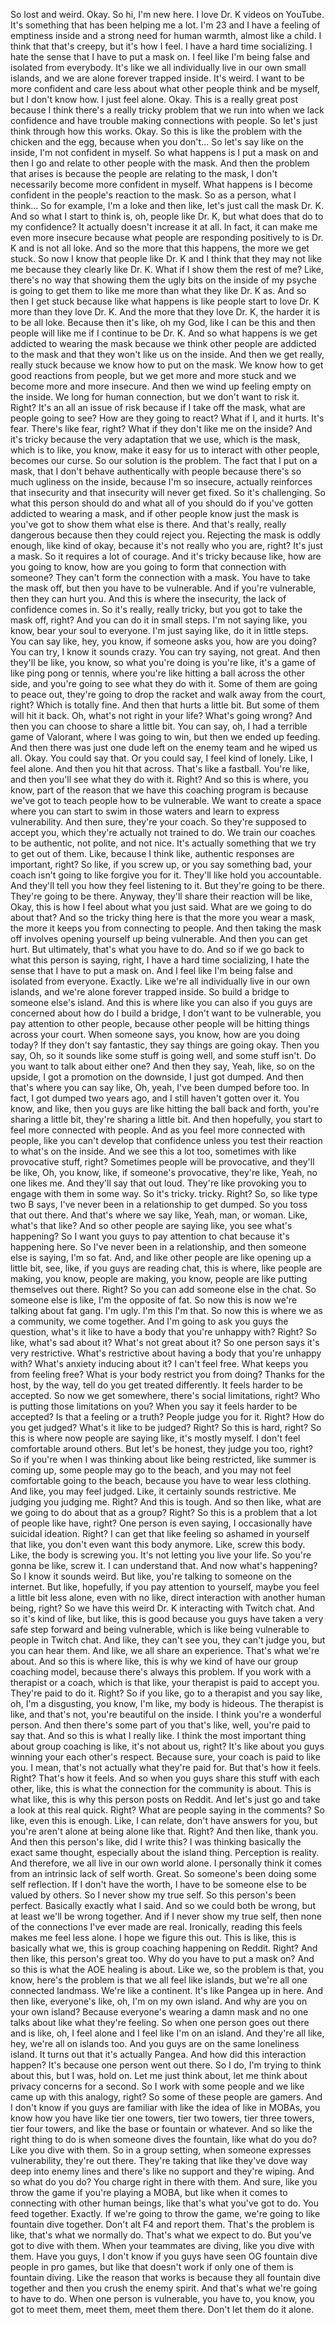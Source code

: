 So lost and weird. Okay. So hi, I'm new here. I love Dr. K videos on YouTube. It's something that has been helping me a lot. I'm 23 and I have a feeling of emptiness inside and a strong need for human warmth, almost like a child. I think that that's creepy, but it's how I feel. I have a hard time socializing. I hate the sense that I have to put a mask on. I feel like I'm being false and isolated from everybody. It's like we all individually live in our own small islands, and we are alone forever trapped inside. It's weird. I want to be more confident and care less about what other people think and be myself, but I don't know how. I just feel alone. Okay. This is a really great post because I think there's a really tricky problem that we run into when we lack confidence and have trouble making connections with people. So let's just think through how this works. Okay. So this is like the problem with the chicken and the egg, because when you don't... So let's say like on the inside, I'm not confident in myself. So what happens is I put a mask on and then I go and relate to other people with the mask. And then the problem that arises is because the people are relating to the mask, I don't necessarily become more confident in myself. What happens is I become confident in the people's reaction to the mask. So as a person, what I think... So for example, I'm a loke and then like, let's just call the mask Dr. K. And so what I start to think is, oh, people like Dr. K, but what does that do to my confidence? It actually doesn't increase it at all. In fact, it can make me even more insecure because what people are responding positively to is Dr. K and is not all loke. And so the more that this happens, the more we get stuck. So now I know that people like Dr. K and I think that they may not like me because they clearly like Dr. K. What if I show them the rest of me? Like, there's no way that showing them the ugly bits on the inside of my psyche is going to get them to like me more than what they like Dr. K as. And so then I get stuck because like what happens is like people start to love Dr. K more than they love Dr. K. And the more that they love Dr. K, the harder it is to be all loke. Because then it's like, oh my God, like I can be this and then people will like me if I continue to be Dr. K. And so what happens is we get addicted to wearing the mask because we think other people are addicted to the mask and that they won't like us on the inside. And then we get really, really stuck because we know how to put on the mask. We know how to get good reactions from people, but we get more and more stuck and we become more and more insecure. And then we wind up feeling empty on the inside. We long for human connection, but we don't want to risk it. Right? It's an all an issue of risk because if I take off the mask, what are people going to see? How are they going to react? What if I, and it hurts. It's fear. There's like fear, right? What if they don't like me on the inside? And it's tricky because the very adaptation that we use, which is the mask, which is to like, you know, make it easy for us to interact with other people, becomes our curse. So our solution is the problem. The fact that I put on a mask, that I don't behave authentically with people because there's so much ugliness on the inside, because I'm so insecure, actually reinforces that insecurity and that insecurity will never get fixed. So it's challenging. So what this person should do and what all of you should do if you've gotten addicted to wearing a mask, and if other people know just the mask is you've got to show them what else is there. And that's really, really dangerous because then they could reject you. Rejecting the mask is oddly enough, like kind of okay, because it's not really who you are, right? It's just a mask. So it requires a lot of courage. And it's tricky because like, how are you going to know, how are you going to form that connection with someone? They can't form the connection with a mask. You have to take the mask off, but then you have to be vulnerable. And if you're vulnerable, then they can hurt you. And this is where the insecurity, the lack of confidence comes in. So it's really, really tricky, but you got to take the mask off, right? And you can do it in small steps. I'm not saying like, you know, bear your soul to everyone. I'm just saying like, do it in little steps. You can say like, hey, you know, if someone asks you, how are you doing? You can try, I know it sounds crazy. You can try saying, not great. And then they'll be like, you know, so what you're doing is you're like, it's a game of like ping pong or tennis, where you're like hitting a ball across the other side, and you're going to see what they do with it. Some of them are going to peace out, they're going to drop the racket and walk away from the court, right? Which is totally fine. And then that hurts a little bit. But some of them will hit it back. Oh, what's not right in your life? What's going wrong? And then you can choose to share a little bit. You can say, oh, I had a terrible game of Valorant, where I was going to win, but then we ended up feeding. And then there was just one dude left on the enemy team and he wiped us all. Okay. You could say that. Or you could say, I feel kind of lonely. Like, I feel alone. And then you hit that across. That's like a fastball. You're like, and then you'll see what they do with it. Right? And so this is where, you know, part of the reason that we have this coaching program is because we've got to teach people how to be vulnerable. We want to create a space where you can start to swim in those waters and learn to express vulnerability. And then sure, they're your coach. So they're supposed to accept you, which they're actually not trained to do. We train our coaches to be authentic, not polite, and not nice. It's actually something that we try to get out of them. Like, because I think like, authentic responses are important, right? So like, if you screw up, or you say something bad, your coach isn't going to like forgive you for it. They'll like hold you accountable. And they'll tell you how they feel listening to it. But they're going to be there. They're going to be there. Anyway, they'll share their reaction will be like, Okay, this is how I feel about what you just said. What are we going to do about that? And so the tricky thing here is that the more you wear a mask, the more it keeps you from connecting to people. And then taking the mask off involves opening yourself up being vulnerable. And then you can get hurt. But ultimately, that's what you have to do. And so if we go back to what this person is saying, right, I have a hard time socializing, I hate the sense that I have to put a mask on. And I feel like I'm being false and isolated from everyone. Exactly. Like we're all individually live in our own islands, and we're alone forever trapped inside. So build a bridge to someone else's island. And this is where like you can also if you guys are concerned about how do I build a bridge, I don't want to be vulnerable, you pay attention to other people, because other people will be hitting things across your court. When someone says, you know, how are you doing today? If they don't say fantastic, they say things are going okay. Then you say, Oh, so it sounds like some stuff is going well, and some stuff isn't. Do you want to talk about either one? And then they say, Yeah, like, so on the upside, I got a promotion on the downside, I just got dumped. And then that's where you can say like, Oh, yeah, I've been dumped before too. In fact, I got dumped two years ago, and I still haven't gotten over it. You know, and like, then you guys are like hitting the ball back and forth, you're sharing a little bit, they're sharing a little bit. And then hopefully, you start to feel more connected with people. And as you feel more connected with people, like you can't develop that confidence unless you test their reaction to what's on the inside. And we see this a lot too, sometimes with like provocative stuff, right? Sometimes people will be provocative, and they'll be like, Oh, you know, like, if someone's provocative, they're like, Yeah, no one likes me. And they'll say that out loud. They're like provoking you to engage with them in some way. So it's tricky. tricky. Right? So, so like type two B says, I've never been in a relationship to get dumped. So you toss that out there. And that's where we say like, Yeah, man, or woman. Like, what's that like? And so other people are saying like, you see what's happening? So I want you guys to pay attention to chat because it's happening here. So I've never been in a relationship, and then someone else is saying, I'm so fat. And, and like other people are like opening up a little bit, see, like, if you guys are reading chat, this is where, like people are making, you know, people are making, you know, people are like putting themselves out there. Right? So you can add someone else in the chat. So someone else is like, I'm the opposite of fat. So now this is now we're talking about fat gang. I'm ugly. I'm this I'm that. So now this is where we as a community, we come together. And I'm going to ask you guys the question, what's it like to have a body that you're unhappy with? Right? So like, what's sad about it? What's not great about it? So one person says it's very restrictive. What's restrictive about having a body that you're unhappy with? What's anxiety inducing about it? I can't feel free. What keeps you from feeling free? What is your body restrict you from doing? Thanks for the host, by the way, tell do you get treated differently. It feels harder to be accepted. So now we get somewhere, there's social limitations, right? Who is putting those limitations on you? When you say it feels harder to be accepted? Is that a feeling or a truth? People judge you for it. Right? How do you get judged? What's it like to be judged? Right? So this is hard, right? So this is where now people are saying like, it's mostly myself. I don't feel comfortable around others. But let's be honest, they judge you too, right? So if you're when I was thinking about like being restricted, like summer is coming up, some people may go to the beach, and you may not feel comfortable going to the beach, because you have to wear less clothing. And like, you may feel judged. Like, it certainly sounds restrictive. Me judging you judging me. Right? And this is tough. And so then like, what are we going to do about that as a group? Right? So this is a problem that a lot of people like have, right? One person is even saying, I occasionally have suicidal ideation. Right? I can get that like feeling so ashamed in yourself that like, you don't even want this body anymore. Like, screw this body. Like, the body is screwing you. It's not letting you live your life. So you're gonna be like, screw it. I can understand that. And now what's happening? So I know it sounds weird. But like, you're talking to someone on the internet. But like, hopefully, if you pay attention to yourself, maybe you feel a little bit less alone, even with no like, direct interaction with another human being, right? So we have this weird Dr. K interacting with Twitch chat. And so it's kind of like, but like, this is good because you guys have taken a very safe step forward and being vulnerable, which is like being vulnerable to people in Twitch chat. And like, they can't see you, they can't judge you, but you can hear them. And like, we all share an experience. That's what we're about. And so this is where like, this is why we kind of have our group coaching model, because there's always this problem. If you work with a therapist or a coach, which is that like, your therapist is paid to accept you. They're paid to do it. Right? So if you like, go to a therapist and you say like, oh, I'm a disgusting, you know, I'm like, my body is hideous. The therapist is like, and that's not, you're beautiful on the inside. I think you're a wonderful person. And then there's some part of you that's like, well, you're paid to say that. And so this is what I really like. I think the most important thing about group coaching is like, it's not about us, right? It's like about you guys winning your each other's respect. Because sure, your coach is paid to like you. I mean, that's not actually what they're paid for. But that's how it feels. Right? That's how it feels. And so when you guys share this stuff with each other, like, this is what the connection for the community is about. This is what like, this is why this person posts on Reddit. And let's just go and take a look at this real quick. Right? What are people saying in the comments? So like, even this is enough. Like, I can relate, don't have answers for you, but you're aren't alone at being alone like that. Right? And then like, thank you. And then this person's like, did I write this? I was thinking basically the exact same thought, especially about the island thing. Perception is reality. And therefore, we all live in our own world alone. I personally think it comes from an intrinsic lack of self worth. Great. So someone's been doing some self reflection. If I don't have the worth, I have to be someone else to be valued by others. So I never show my true self. So this person's been perfect. Basically exactly what I said. And so we could both be wrong, but at least we'll be wrong together. And if I never show my true self, then none of the connections I've ever made are real. Ironically, reading this feels makes me feel less alone. I hope we figure this out. This is like, this is basically what we, this is group coaching happening on Reddit. Right? And then like, this person's great too. Why do you have to put a mask on? And so this is what the AOE healing is about. Like we, so the problem is that, you know, here's the problem is that we all feel like islands, but we're all one connected landmass. We're like a continent. It's like Pangea up in here. And then like, everyone's like, oh, I'm on my own island. And why are you on your own island? Because everyone's wearing a damn mask and no one talks about like what they're feeling. So when one person goes out there and is like, oh, I feel alone and I feel like I'm on an island. And they're all like, hey, we're all on islands too. And you guys are on the same loneliness island. It turns out that it's actually Pangea. And how did this interaction happen? It's because one person went out there. So I do, I'm trying to think about this, but I was, hold on. Let me just think about, let me think about privacy concerns for a second. So I work with some people and we like came up with this analogy, right? So some of these people are gamers. And I don't know if you guys are familiar with like the idea of like in MOBAs, you know how you have like tier one towers, tier two towers, tier three towers, tier four towers, and like the base or fountain or whatever. And so like the right thing to do is when someone dives the fountain, like what do you do? Like you dive with them. So in a group setting, when someone expresses vulnerability, they're out there. They're taking that like they've dove way deep into enemy lines and there's like no support and they're wiping. And so what do you do? You charge right in there with them. And sure, like you throw the game if you're playing a MOBA, but like when it comes to connecting with other human beings, like that's what you've got to do. You feed together. Exactly. If we're going to throw the game, we're going to like fountain dive together. Don't alt F4 and report them. That's the problem is like, that's what we normally do. That's what we expect to do. But you've got to dive with them. When your teammates are diving, like you dive with them. Have you guys, I don't know if you guys have seen OG fountain dive people in pro games, but like that doesn't work if only one of them is fountain diving. Like the reason that works is because they all fountain dive together and then you crush the enemy spirit. And that's what we're going to have to do. When one person is vulnerable, you have to, you know, you got to meet them, meet them, meet them there. Don't let them do it alone.